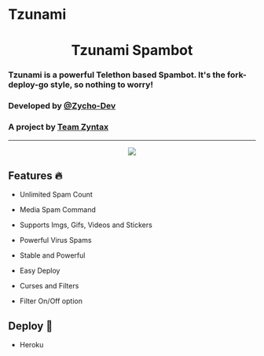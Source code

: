 # Tzunami

<h1 align="center">Tzunami Spambot</h1>

### Tzunami is a powerful Telethon based Spambot. It's the fork-deploy-go style, so nothing to worry!
### Developed by [@Zycho-Dev](https://t.me/Zycho_66)
### A project by [Team Zyntax](https://t.me/Zyntax_chat_zone)

<hr>

<p align="center">
  <img src="https://telegra.ph/file/9daafeb39193a4a22ee5c.jpg" href="http://t.me/Zyntax_chat_zone">
</p>

## Features 🔥
  
- Unlimited Spam Count
  
- Media Spam Command
  
- Supports Imgs, Gifs, Videos and Stickers
  
- Powerful Virus Spams
  
- Stable and Powerful
  
- Easy Deploy
  
- Curses and Filters
  
- Filter On/Off option


## Deploy 🚀

- Heroku
